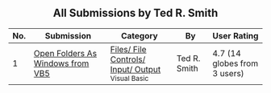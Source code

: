 ﻿<div align="center">

## All Submissions by Ted R\. Smith

</div>

No.  | Submission | Category | By   | User Rating
---- | ---------- | -------- | ---- | -----------
1 | [Open Folders As Windows from VB5<br />](https://github.com/Planet-Source-Code/ted-r-smith-open-folders-as-windows-from-vb5__1-1051) | [Files/ File Controls/ Input/ Output<br /><sup>Visual Basic</sup>](../ByCategory/files-file-controls-input-output__1-3.md) | Ted R\. Smith | 4.7 (14 globes from 3 users)
